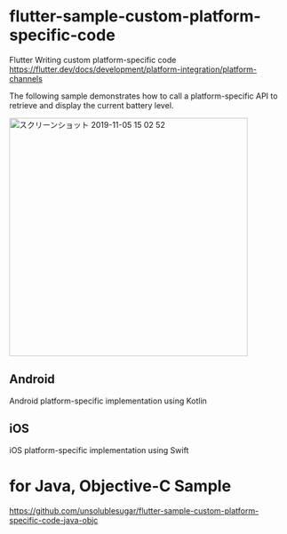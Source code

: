 # flutter-sample-custom-platform-specific-code
Flutter Writing custom platform-specific code  
https://flutter.dev/docs/development/platform-integration/platform-channels

The following sample demonstrates how to call a platform-specific API to retrieve and display the current battery level.

<img width="429" alt="スクリーンショット 2019-11-05 15 02 52" src="https://user-images.githubusercontent.com/8685879/68278169-213d4c00-00b4-11ea-9a2a-f78c8b32ff2b.png">

## Android
Android platform-specific implementation using Kotlin

## iOS
iOS platform-specific implementation using Swift

# for Java, Objective-C Sample
https://github.com/unsolublesugar/flutter-sample-custom-platform-specific-code-java-objc
